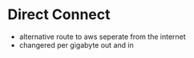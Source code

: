 # Direct Connect
- alternative route to aws seperate from the internet
- changered per gigabyte out and in